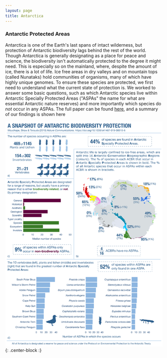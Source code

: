 ```yaml
---
layout: page
title: Antarctica
---
```

### Antarctic Protected Areas

Antarctica is one of the Earth's last spans of intact wilderness, but protection of Antarctic biodiversity lags behind the rest of the world. Though Antarctica is generally designating as a place for peace and science, the biodiversity isn't automatically protected to the degree it might need. This is especially so on the mainland, where, despite the amount of ice, there is a lot of life. Ice free areas in dry valleys and on mountain tops (called Nunataks) hold communities of organisms, many of which have highly unique genomes. To ensure these species are protected, we first need to understand what the current state of protection is. We worked to answer some basic questions, such as which Antarctic species live within Antarctic Specially Protected Areas ("ASPAs" the name for what are essential Antarctic nature reserves) and more importantly which species do *not* occur in any ASPAs. The full paper can be found [here](https://www.nature.com/articles/s41467-019-08915-6), and a summary of our findings is shown here

![AntarcticProtectionInfographic](/img/InfoGraph_NComm.png){: .center-block :}

